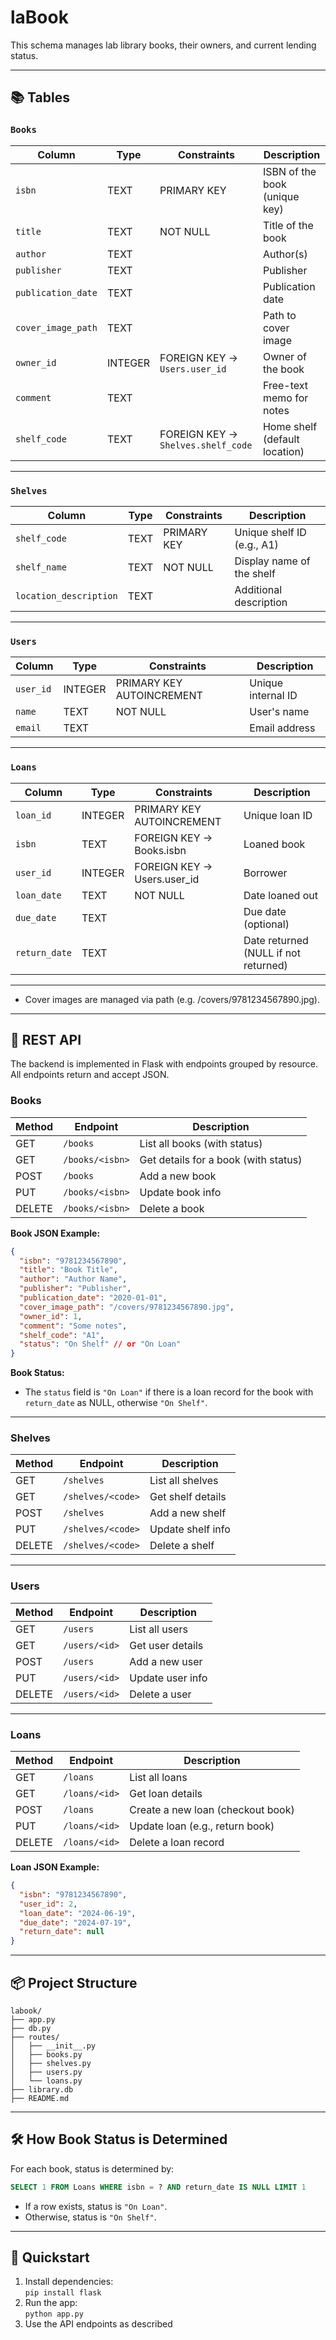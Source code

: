 # laBook

This schema manages lab library books, their owners, and current lending status.

---

## 📚 Tables

### `Books`

| Column             | Type    | Constraints                        | Description                   |
| ------------------ | ------- | ---------------------------------- | ----------------------------- |
| `isbn`             | TEXT    | PRIMARY KEY                        | ISBN of the book (unique key) |
| `title`            | TEXT    | NOT NULL                           | Title of the book             |
| `author`           | TEXT    |                                    | Author(s)                     |
| `publisher`        | TEXT    |                                    | Publisher                     |
| `publication_date` | TEXT    |                                    | Publication date              |
| `cover_image_path` | TEXT    |                                    | Path to cover image           |
| `owner_id`         | INTEGER | FOREIGN KEY → `Users.user_id`      | Owner of the book             |
| `comment`          | TEXT    |                                    | Free-text memo for notes      |
| `shelf_code`       | TEXT    | FOREIGN KEY → `Shelves.shelf_code` | Home shelf (default location) |

---

### `Shelves`

| Column                 | Type | Constraints | Description                |
| ---------------------- | ---- | ----------- | -------------------------- |
| `shelf_code`           | TEXT | PRIMARY KEY | Unique shelf ID (e.g., A1) |
| `shelf_name`           | TEXT | NOT NULL    | Display name of the shelf  |
| `location_description` | TEXT |             | Additional description     |

---

### `Users`

| Column        | Type    | Constraints               | Description        |
| ------------- | ------- | ------------------------- | ------------------ |
| `user_id`     | INTEGER | PRIMARY KEY AUTOINCREMENT | Unique internal ID |
| `name`        | TEXT    | NOT NULL                  | User's name        |
| `email`       | TEXT    |                           | Email address      |

---

### `Loans`

| Column        | Type    | Constraints               | Description           |
| ------------- | ------- | ------------------------- | --------------------- |
| `loan_id`     | INTEGER | PRIMARY KEY AUTOINCREMENT | Unique loan ID        |
| `isbn`        | TEXT    | FOREIGN KEY → Books.isbn  | Loaned book           |
| `user_id`     | INTEGER | FOREIGN KEY → Users.user_id | Borrower             |
| `loan_date`   | TEXT    | NOT NULL                  | Date loaned out       |
| `due_date`    | TEXT    |                           | Due date (optional)   |
| `return_date` | TEXT    |                           | Date returned (NULL if not returned) |

---

- Cover images are managed via path (e.g. /covers/9781234567890.jpg).

---

## 📡 REST API

The backend is implemented in Flask with endpoints grouped by resource.  
All endpoints return and accept JSON.

### Books

| Method | Endpoint           | Description                  |
|--------|--------------------|------------------------------|
| GET    | `/books`           | List all books (with status) |
| GET    | `/books/<isbn>`    | Get details for a book (with status) |
| POST   | `/books`           | Add a new book               |
| PUT    | `/books/<isbn>`    | Update book info             |
| DELETE | `/books/<isbn>`    | Delete a book                |

**Book JSON Example:**
```json
{
  "isbn": "9781234567890",
  "title": "Book Title",
  "author": "Author Name",
  "publisher": "Publisher",
  "publication_date": "2020-01-01",
  "cover_image_path": "/covers/9781234567890.jpg",
  "owner_id": 1,
  "comment": "Some notes",
  "shelf_code": "A1",
  "status": "On Shelf" // or "On Loan"
}
```

**Book Status:**  
- The `status` field is `"On Loan"` if there is a loan record for the book with `return_date` as NULL, otherwise `"On Shelf"`.

---

### Shelves

| Method | Endpoint             | Description                  |
|--------|----------------------|------------------------------|
| GET    | `/shelves`           | List all shelves             |
| GET    | `/shelves/<code>`    | Get shelf details            |
| POST   | `/shelves`           | Add a new shelf              |
| PUT    | `/shelves/<code>`    | Update shelf info            |
| DELETE | `/shelves/<code>`    | Delete a shelf               |

---

### Users

| Method | Endpoint           | Description                  |
|--------|--------------------|------------------------------|
| GET    | `/users`           | List all users               |
| GET    | `/users/<id>`      | Get user details             |
| POST   | `/users`           | Add a new user               |
| PUT    | `/users/<id>`      | Update user info             |
| DELETE | `/users/<id>`      | Delete a user                |

---

### Loans

| Method | Endpoint           | Description                       |
|--------|--------------------|-----------------------------------|
| GET    | `/loans`           | List all loans                    |
| GET    | `/loans/<id>`      | Get loan details                  |
| POST   | `/loans`           | Create a new loan (checkout book) |
| PUT    | `/loans/<id>`      | Update loan (e.g., return book)   |
| DELETE | `/loans/<id>`      | Delete a loan record              |

**Loan JSON Example:**
```json
{
  "isbn": "9781234567890",
  "user_id": 2,
  "loan_date": "2024-06-19",
  "due_date": "2024-07-19",
  "return_date": null
}
```

---

## 📦 Project Structure

```
labook/
├── app.py
├── db.py
├── routes/
│   ├── __init__.py
│   ├── books.py
│   ├── shelves.py
│   ├── users.py
│   └── loans.py
├── library.db
├── README.md
```

---

## 🛠️ How Book Status is Determined

For each book, status is determined by:

```sql
SELECT 1 FROM Loans WHERE isbn = ? AND return_date IS NULL LIMIT 1
```
- If a row exists, status is `"On Loan"`.
- Otherwise, status is `"On Shelf"`.

---

## 🏁 Quickstart

1. Install dependencies:  
   `pip install flask`
2. Run the app:  
   `python app.py`
3. Use the API endpoints as described